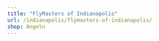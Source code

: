 ```yaml
---
title: "FlyMasters of Indianapolis"
url: /indianapolis/flymasters-of-indianapolis/
shop: Angeln
---
```


